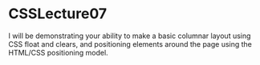# CSSLecture07
I will be demonstrating your ability to make a basic columnar layout using CSS float and clears, and positioning elements around the page using the HTML/CSS positioning model.
